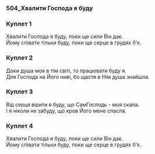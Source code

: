 ### 504_Хвалити Господа я буду
### Куплет 1
Хвалити Господа я буду, поки ще сили Він дає. <br/>Йому співати тільки буду, поки ще серце в грудях б'є.
### Куплет 2
Доки душа моя в тім світі, то працювати буду я. <br/>Для Господа на Його ниві, бо щастя в Нім душа знайшла.
### Куплет 3
Від серця вірити я буду, що СамГосподь - моя скала. <br/>І я ніколи не забуду, що кров Його мене спасла.
### Куплет 4
Хвалити Господа я буду, поки ще сили Він дає. <br/>Йому співати тільки буду, поки ще серце в грудях б'є.
